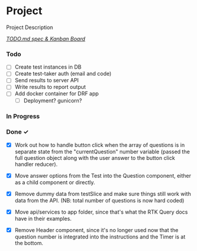 # Project

Project Description

<em>[TODO.md spec & Kanban Board](https://bit.ly/3fCwKfM)</em>

### Todo

- [ ] Create test instances in DB  
- [ ] Create test-taker auth (email and code)  
- [ ] Send results to server API  
- [ ] Write results to report output  
- [ ] Add docker container for DRF app  
  - [ ] Deployment? gunicorn?  

### In Progress


### Done ✓

- [x] Work out how to handle button click when the array of questions is in separate state from the "currentQuestion" number variable (passed the full question object along with the user answer to the button click handler reducer).  
- [x] Move answer options from the Test into the Question component, either as a child component or directly.  
- [x] Remove dummy data from testSlice and make sure things still work with data from the API. (NB: total number of questions is now hard coded)  
- [x] Move api/services to app folder, since that's what the RTK Query docs have in their examples.  
- [x] Remove Header component, since it's no longer used now that the question number is integrated into the instructions and the Timer is at the bottom.  

